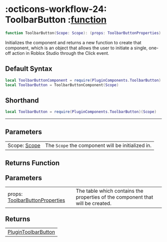 <h1 class="api-header" markdown>
    <span class="api-icon" markdown>:octicons-workflow-24:</span>
    <span class="api-title">ToolbarButton</span>
    <span class="api-type">:</span><a href="https://create.roblox.com/docs/luau/functions" class="api-type">function</a>
</h1>

```lua
function ToolbarButton(Scope: Scope): (props: ToolbarButtonProperties) -> PluginToolbarButton
```
Initializes the component and returns a new function to create that component, which is an object that allows the user to initiate a single, one-off action in Roblox Studio through the Click event.

## Default Syntax

```lua
local ToolbarButtonComponent = require(PluginComponents.ToolbarButton)
local ToolbarButton = ToolbarButtonComponent(Scope)
```

## Shorthand

```lua
local ToolbarButton = require(PluginComponents.ToolbarButton)(Scope)
```

-----

## Parameters
<span markdown>
    <div class="md-typeset__table">
        <table>
            <tbody>
                <tr>
                    <td class="api-param-highlight">Scope: <a href="">Scope</a></td>
                    <td>The <code>Scope</code> the component will be initialized in.</td>
                </tr>
            </tbody>
        </table>
    </div>
</span>

## Returns Function
<span markdown>
    <div class="md-typeset__table" id="api-returns-function-table">
        <h2 style="margin: 1.1em 0 .64em">Parameters</h2>
        <table>
            <tbody>
                <tr>
                    <td class="api-param-highlight">props: <a href="../../types/ToolbarButton">ToolbarButtonProperties</a></td>
                    <td>The table which contains the properties of the component that will be created.</td>
                </tr>
            </tbody>
        </table>
        <h2 style="margin: 1.1em 0 .64em">Returns</h2>
        <table>
            <tbody>
                <tr>
                    <td class="api-return-box"><a href="https://create.roblox.com/docs/reference/engine/classes/PluginToolbarButton">PluginToolbarButton</a></td>
                </tr>
            </tbody>
        </table>
    </div>
</div>